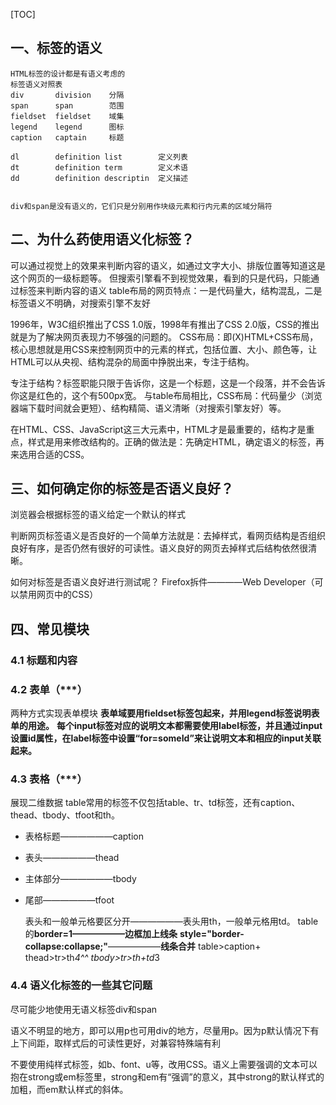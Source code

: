 [TOC]

## 一、标签的语义
	HTML标签的设计都是有语义考虑的
	标签语义对照表
	div       division    分隔
	span      span        范围
	fieldset  fieldset	  域集
	legend	  legend	  图标
	caption   captain     标题

	dl        definition list        定义列表
	dt        definition term  	     定义术语
	dd        definition descriptin  定义描述


	div和span是没有语义的，它们只是分别用作块级元素和行内元素的区域分隔符
## 二、为什么药使用语义化标签？
可以通过视觉上的效果来判断内容的语义，如通过文字大小、排版位置等知道这是这个网页的一级标题等。
但搜索引擎看不到视觉效果，看到的只是代码，只能通过标签来判断内容的语义
table布局的网页特点：一是代码量大，结构混乱，二是标签语义不明确，对搜索引擎不友好

1996年，W3C组织推出了CSS 1.0版，1998年有推出了CSS 2.0版，CSS的推出就是为了解决网页表现力不够强的问题的。
CSS布局：即(X)HTML+CSS布局，核心思想就是用CSS来控制网页中的元素的样式，包括位置、大小、颜色等，让HTML可以从央视、结构混杂的局面中挣脱出来，专注于结构。

专注于结构？标签职能只限于告诉你，这是一个标题，这是一个段落，并不会告诉你这是红色的，这个有500px宽。
与table布局相比，CSS布局：代码量少（浏览器端下载时间就会更短）、结构精简、语义清晰（对搜索引擎友好）等。

在HTML、CSS、JavaScript这三大元素中，HTML才是最重要的，结构才是重点，样式是用来修改结构的。正确的做法是：先确定HTML，确定语义的标签，再来选用合适的CSS。

## 三、如何确定你的标签是否语义良好？
浏览器会根据标签的语义给定一个默认的样式

判断网页标签语义是否良好的一个简单方法就是：去掉样式，看网页结构是否组织良好有序，是否仍然有很好的可读性。语义良好的网页去掉样式后结构依然很清晰。

如何对标签是否语义良好进行测试呢？
	Firefox拆件————Web Developer（可以禁用网页中的CSS）

## 四、常见模块
### 4.1 标题和内容
### 4.2 表单（***）
两种方式实现表单模块
**表单域要用fieldset标签包起来，并用legend标签说明表单的用途。**
**每个input标签对应的说明文本都需要使用label标签，并且通过input设置id属性，在label标签中设置“for=someId”来让说明文本和相应的input关联起来。**
### 4.3 表格（***）
展现二维数据
table常用的标签不仅包括table、tr、td标签，还有caption、thead、tbody、tfoot和th。

 - 表格标题——————caption
 - 表头——————thead
 - 主体部分——————tbody
 - 尾部——————tfoot
 
	表头和一般单元格要区分开——————表头用th，一般单元格用td。
table的**border=1——————边框加上线条**
**style="border-collapse:collapse;"**——————**线条合并**
table>caption+
	  thead>tr>th*4^^
	  tbody>tr>th+td*3
### 4.4 语义化标签的一些其它问题
尽可能少地使用无语义标签div和span

语义不明显的地方，即可以用p也可用div的地方，尽量用p。因为p默认情况下有上下间距，取样式后的可读性更好，对兼容特殊端有利

不要使用纯样式标签，如b、font、u等，改用CSS。语义上需要强调的文本可以抱在strong或em标签里，strong和em有“强调”的意义，其中strong的默认样式的加粗，而em默认样式的斜体。
